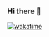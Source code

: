### Hi there 👋

[![wakatime](https://wakatime.com/badge/user/38aafab7-1f9f-40b4-8de6-bf9f9dbdac1f/project/136a9037-acfb-4a50-ba31-b16bc41b6a1b.svg)](https://wakatime.com/badge/user/38aafab7-1f9f-40b4-8de6-bf9f9dbdac1f/project/136a9037-acfb-4a50-ba31-b16bc41b6a1b)
